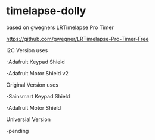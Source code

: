 # timelapse-dolly

based on gwegners LRTimelapse Pro Timer

https://github.com/gwegner/LRTimelapse-Pro-Timer-Free





I2C Version uses

-Adafruit Keypad Shield

-Adafruit Motor Shield v2





Original Version uses

-Sainsmart Keypad Shield

-Adafruit Motor Shield





Universial Version

-pending

